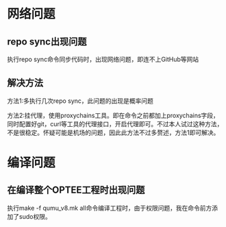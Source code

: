# 网络问题
## repo sync出现问题
执行repo sync命令同步代码时，出现网络问题，即连不上GitHub等网站
## 解决方法
方法1:多执行几次repo sync，此问题的出现是概率问题

方法2:挂代理，使用proxychains工具。即在命令之前都加上proxychains字段，同时配置好git，curl等工具的代理接口，开启代理即可。不过本人试过这种方法，不是很稳定。怀疑可能是机场的问题，因此此方法不过多赘述，方法1即可解决。
# 编译问题
## 在编译整个OPTEE工程时出现问题
执行make -f qumu_v8.mk all命令编译工程时，由于权限问题，我在命令前方添加了sudo权限。